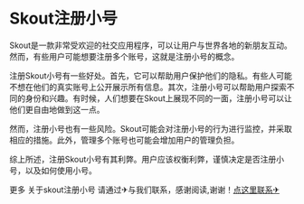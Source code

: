 # Skout注册小号

Skout是一款非常受欢迎的社交应用程序，可以让用户与世界各地的新朋友互动。然而，有些用户可能想要注册多个账号，这就是注册小号的概念。

注册Skout小号有一些好处。首先，它可以帮助用户保护他们的隐私。有些人可能不想在他们的真实账号上公开展示所有信息。其次，注册小号可以帮助用户探索不同的身份和兴趣。有时候，人们想要在Skout上展现不同的一面，注册小号可以让他们更自由地做到这一点。

然而，注册小号也有一些风险。Skout可能会对注册小号的行为进行监控，并采取相应的措施。此外，管理多个账号也可能会增加用户的管理负担。

综上所述，注册Skout小号有其利弊。用户应该权衡利弊，谨慎决定是否注册小号，以及如何使用小号。

更多 关于skout注册小号 请通过✈与我们联系，感谢阅读,谢谢！[点这里联系✈](https://add.k02.cc)